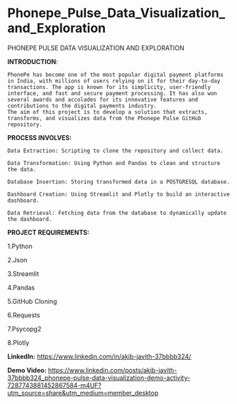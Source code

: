 # Phonepe_Pulse_Data_Visualization_and_Exploration

PHONEPE PULSE DATA VISUALIZATION AND EXPLORATION

**INTRODUCTION**:

    PhonePe has become one of the most popular digital payment platforms in India, with millions of users relying on it for their day-to-day transactions. The app is known for its simplicity, user-friendly interface, and fast and secure payment processing. It has also won several awards and accolades for its innovative features and contributions to the digital payments industry.
    The aim of this project is to develop a solution that extracts, transforms, and visualizes data from the Phonepe Pulse GitHub repository. 
    
**PROCESS INVOLVES:**

    Data Extraction: Scripting to clone the repository and collect data.

    Data Transformation: Using Python and Pandas to clean and structure the data.

    Database Insertion: Storing transformed data in a POSTGRESQL database.

    Dashboard Creation: Using Streamlit and Plotly to build an interactive dashboard.

    Data Retrieval: Fetching data from the database to dynamically update the dashboard.

**PROJECT REQUIREMENTS:**

1.Python

2.Json

3.Streamlit

4.Pandas

5.GitHub Cloning 

6.Requests

7.Psycopg2

8.Plotly


**LinkedIn:** https://www.linkedin.com/in/akib-javith-37bbbb324/

**Demo Video:** https://www.linkedin.com/posts/akib-javith-37bbbb324_phonepe-pulse-data-visualization-demo-activity-7287743881452867584-m4UF?utm_source=share&utm_medium=member_desktop
